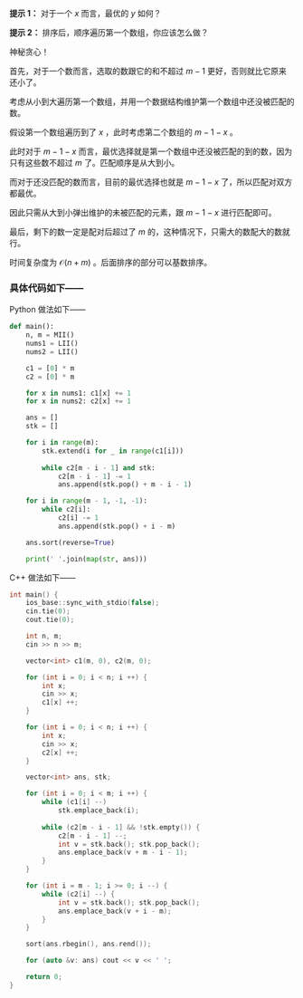 **提示 1：** 对于一个 $x$ 而言，最优的 $y$ 如何？

**提示 2：** 排序后，顺序遍历第一个数组，你应该怎么做？

神秘贪心！

首先，对于一个数而言，选取的数跟它的和不超过 $m-1$ 更好，否则就比它原来还小了。

考虑从小到大遍历第一个数组，并用一个数据结构维护第一个数组中还没被匹配的数。

假设第一个数组遍历到了 $x$ ，此时考虑第二个数组的 $m-1-x$ 。

此时对于 $m-1-x$ 而言，最优选择就是第一个数组中还没被匹配的到的数，因为只有这些数不超过 $m$ 了。匹配顺序是从大到小。

而对于还没匹配的数而言，目前的最优选择也就是 $m-1-x$ 了，所以匹配对双方都最优。

因此只需从大到小弹出维护的未被匹配的元素，跟 $m-1-x$ 进行匹配即可。

最后，剩下的数一定是配对后超过了 $m$ 的，这种情况下，只需大的数配大的数就行。

时间复杂度为 $\mathcal{O}(n+m)$ 。后面排序的部分可以基数排序。

### 具体代码如下——

Python 做法如下——

```Python []
def main():
    n, m = MII()
    nums1 = LII()
    nums2 = LII()

    c1 = [0] * m
    c2 = [0] * m

    for x in nums1: c1[x] += 1
    for x in nums2: c2[x] += 1

    ans = []
    stk = []

    for i in range(m):
        stk.extend(i for _ in range(c1[i]))
        
        while c2[m - i - 1] and stk:
            c2[m - i - 1] -= 1
            ans.append(stk.pop() + m - i - 1)

    for i in range(m - 1, -1, -1):
        while c2[i]:
            c2[i] -= 1
            ans.append(stk.pop() + i - m)

    ans.sort(reverse=True)

    print(' '.join(map(str, ans)))
```

C++ 做法如下——

```cpp []
int main() {
    ios_base::sync_with_stdio(false);
    cin.tie(0);
    cout.tie(0);

    int n, m;
    cin >> n >> m;

    vector<int> c1(m, 0), c2(m, 0);

    for (int i = 0; i < n; i ++) {
        int x;
        cin >> x;
        c1[x] ++;
    }

    for (int i = 0; i < n; i ++) {
        int x;
        cin >> x;
        c2[x] ++;
    }

    vector<int> ans, stk;

    for (int i = 0; i < m; i ++) {
        while (c1[i] --)
            stk.emplace_back(i);
        
        while (c2[m - i - 1] && !stk.empty()) {
            c2[m - i - 1] --;
            int v = stk.back(); stk.pop_back();
            ans.emplace_back(v + m - i - 1);
        }
    }

    for (int i = m - 1; i >= 0; i --) {
        while (c2[i] --) {
            int v = stk.back(); stk.pop_back();
            ans.emplace_back(v + i - m);
        }
    }

    sort(ans.rbegin(), ans.rend());

    for (auto &v: ans) cout << v << ' ';

    return 0;
}
```